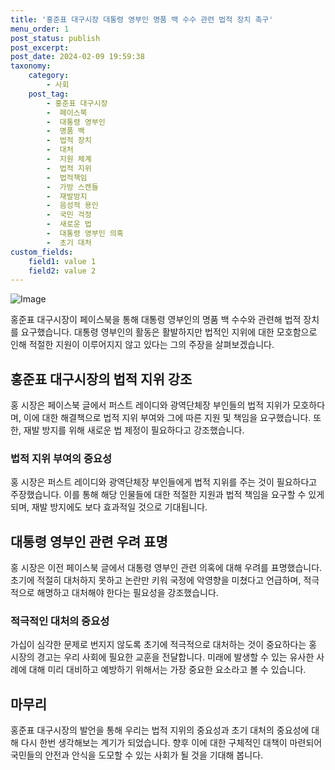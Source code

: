 ```yaml
---
title: '홍준표 대구시장 대통령 영부인 명품 백 수수 관련 법적 장치 촉구'
menu_order: 1
post_status: publish
post_excerpt: 
post_date: 2024-02-09 19:59:38
taxonomy:
    category:
        - 사회
    post_tag:
        - 홍준표 대구시장
        -  페이스북
        -  대통령 영부인
        -  명품 백
        -  법적 장치
        -  대처
        -  지원 체계
        -  법적 지위
        -  법적책임
        -  가방 스캔들
        -  재발방지
        -  음성적 용인
        -  국민 걱정
        -  새로운 법
        -  대통령 영부인 의혹
        -  초기 대처
custom_fields:
    field1: value 1
    field2: value 2
---
```


![Image](https://imgnews.pstatic.net/image/079/2024/02/09/0003862416_001_20240209141101127.jpg?type=w647)

홍준표 대구시장이 페이스북을 통해 대통령 영부인의 명품 백 수수와 관련해 법적 장치를 요구했습니다. 대통령 영부인의 활동은 활발하지만 법적인 지위에 대한 모호함으로 인해 적절한 지원이 이루어지지 않고 있다는 그의 주장을 살펴보겠습니다.
## 홍준표 대구시장의 법적 지위 강조
홍 시장은 페이스북 글에서 퍼스트 레이디와 광역단체장 부인들의 법적 지위가 모호하다며, 이에 대한 해결책으로 법적 지위 부여와 그에 따른 지원 및 책임을 요구했습니다. 또한, 재발 방지를 위해 새로운 법 제정이 필요하다고 강조했습니다.
### 법적 지위 부여의 중요성
홍 시장은 퍼스트 레이디와 광역단체장 부인들에게 법적 지위를 주는 것이 필요하다고 주장했습니다. 이를 통해 해당 인물들에 대한 적절한 지원과 법적 책임을 요구할 수 있게 되며, 재발 방지에도 보다 효과적일 것으로 기대됩니다.
## 대통령 영부인 관련 우려 표명
홍 시장은 이전 페이스북 글에서 대통령 영부인 관련 의혹에 대해 우려를 표명했습니다. 초기에 적절히 대처하지 못하고 논란만 키워 국정에 악영향을 미쳤다고 언급하며, 적극적으로 해명하고 대처해야 한다는 필요성을 강조했습니다.
### 적극적인 대처의 중요성
가십이 심각한 문제로 번지지 않도록 초기에 적극적으로 대처하는 것이 중요하다는 홍 시장의 경고는 우리 사회에 필요한 교훈을 전달합니다. 미래에 발생할 수 있는 유사한 사례에 대해 미리 대비하고 예방하기 위해서는 가장 중요한 요소라고 볼 수 있습니다.
## 마무리
홍준표 대구시장의 발언을 통해 우리는 법적 지위의 중요성과 초기 대처의 중요성에 대해 다시 한번 생각해보는 계기가 되었습니다. 향후 이에 대한 구체적인 대책이 마련되어 국민들의 안전과 안식을 도모할 수 있는 사회가 될 것을 기대해 봅니다.

